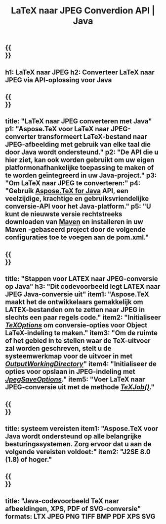 ﻿---
translation: true
template: /_templates/_conversion-child-java.md
title: LaTeX naar JPEG Converdion API | Java
description: LaTeX naar JPEG-conversiefunctionaliteit. Integreer deze on-premise Java-bibliotheek in uw project of gebruik platformonafhankelijke applicaties om LaTeX naar JPEG te converteren.
keywords: latex naar jpeg api java, latex2jpeg integreren
url: /java/conversion/latex-to-jpeg/
family: tex
platformtag: java
feature: conversion
informat: LATEX
outformat: JPEG
otherformats: PNG PDF TIFF JPEG
---

{{<section banner>}}
---
h1: LaTeX naar JPEG
h2: Converteer LaTeX naar JPEG via API-oplossing voor Java
---

{{<section overview>}}
---
title: "LaTeX naar JPEG converteren met Java"
p1: "Aspose.TeX voor LaTeX naar JPEG-converter transformeert LaTeX-bestand naar JPEG-afbeelding met gebruik van elke taal die door Java wordt ondersteund."
p2: "De API die u hier ziet, kan ook worden gebruikt om uw eigen platformonafhankelijke toepassing te maken of te worden geïntegreerd in uw Java-project."
p3: "Om LaTeX naar JPEG te converteren:"
p4: "Gebruik [Aspose.TeX for Java](https://products.aspose.com/tex/java) API, een veelzijdige, krachtige en gebruiksvriendelijke conversie-API voor het Java-platform."
p5: "U kunt de nieuwste versie rechtstreeks downloaden van [Maven](https://repository.aspose.com/webapp/#/artifacts/browse/tree/General/repo/com/aspose/aspose-tex) en installeren in uw Maven -gebaseerd project door de volgende configuraties toe te voegen aan de pom.xml."
---

{{<section feature1>}}
---
title: "Stappen voor LATEX naar JPEG-conversie op Java"
h3: "Dit codevoorbeeld legt LATEX naar JPEG Java-conversie uit"
item1: "Aspose.TeX maakt het de ontwikkelaars gemakkelijk om LATEX-bestanden om te zetten naar JPEG in slechts een paar regels code."
item2: "Initialiseer [*TeXOptions*](https://reference.aspose.com/tex/java/com.aspose.tex/TeXOptions) om conversie-opties voor Object LaTeX-indeling te maken."
item3: "Om de ruimte of het gebied in te stellen waar de TeX-uitvoer zal worden geschreven, stelt u de systeemwerkmap voor de uitvoer in met [*OutputWorkingDirectory*](https://reference.aspose.com/tex/java/com.aspose.tex/TeXOptions#getOutputWorkingDirectory--)"
item4: "Initialiseer de opties voor opslaan in JPEG-indeling met [*JpegSaveOptions*](https://reference.aspose.com/tex/java/com.aspose.tex.rendering/JpegSaveOptions)."
item5: "Voer LaTeX naar JPEG-conversie uit met de methode [*TeXJob()*](https://reference.aspose.com/tex/java/com.aspose.tex/TeXJob)."
---

{{<section feature2>}}
---
title: systeem vereisten
item1: "Aspose.TeX voor Java wordt ondersteund op alle belangrijke besturingssystemen. Zorg ervoor dat u aan de volgende vereisten voldoet:"
item2: "J2SE 8.0 (1.8) of hoger."
---

{{<section widget>}}
---
title: "Java-codevoorbeeld TeX naar afbeeldingen, XPS, PDF of SVG-conversie"
formats: LTX JPEG PNG TIFF BMP PDF XPS SVG
---